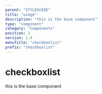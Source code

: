 ```yaml
---
parent: "STYLEGUIDE"
title: "usage"
description: "this is the base component"
type: "component"
category: "Components"
position: 2
version: 1.0
menuTitle: "checkboxlist"
prefix: "checkboxlist"
---
```


# checkboxlist

<!-- > This component was based on the checkboxlist component of [Vuetify](https://vuetifyjs.com/en/components/checkboxlist/ "Vuetify's checkboxlist component")

## Usage -->

this is the base component

<!-- Component template need to be here -->

<doc-component :file="'STYLEGUIDE/checkboxlist/STYLEGUIDE_checkboxlist-usage'" :name="'checkboxlist'"></doc-component >
